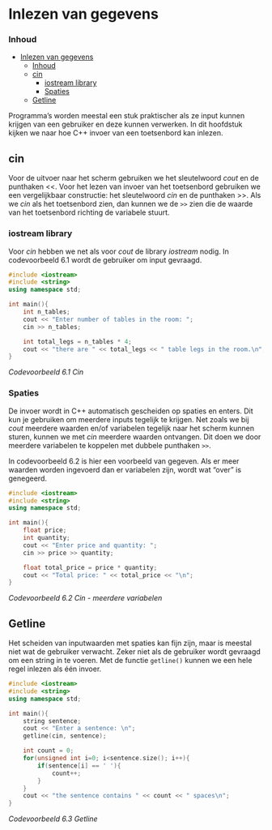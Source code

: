 # Inlezen van gegevens[](title-id)

### Inhoud[](toc-id)
- [Inlezen van gegevens](#inlezen-van-gegevens)
    - [Inhoud](#inhoud)
  - [cin](#cin)
    - [iostream library](#iostream-library)
    - [Spaties](#spaties)
  - [Getline](#getline)


Programma’s worden meestal een stuk praktischer als ze input kunnen krijgen van een
gebruiker en deze kunnen verwerken. In dit hoofdstuk kijken we naar hoe C++ invoer
van een toetsenbord kan inlezen.

## cin
Voor de uitvoer naar het scherm gebruiken we het sleutelwoord *cout* en de punthaken
<<. Voor het lezen van invoer van het toetsenbord gebruiken we een vergelijkbaar
constructie: het sleutelwoord *cin* en de punthaken >>. Als we *cin* als het toetsenbord zien, dan kunnen we de `>>` zien die de waarde van het toetsenbord richting de variabele stuurt.

### iostream library
Voor *cin* hebben we net als
voor *cout* de library *iostream* nodig. In codevoorbeeld 6.1 wordt de gebruiker om
input gevraagd.

```c++
#include <iostream>
#include <string>
using namespace std;

int main(){
    int n_tables;
    cout << "Enter number of tables in the room: ";
    cin >> n_tables;

    int total_legs = n_tables * 4;
    cout << "there are " << total_legs << " table legs in the room.\n";
}
```
*Codevoorbeeld 6.1 Cin*

### Spaties
De invoer wordt in C++ automatisch gescheiden op spaties en enters. Dit kun je
gebruiken om meerdere inputs tegelijk te krijgen. Net zoals we bij *cout* meerdere
waarden en/of variabelen tegelijk naar het scherm kunnen sturen, kunnen we met *cin*
meerdere waarden ontvangen. Dit doen we door meerdere variabelen te koppelen met
dubbele punthaken `>>`. 

In codevoorbeeld 6.2 is hier een voorbeeld van gegeven. Als er meer waarden worden ingevoerd dan er variabelen zijn, wordt wat “over” is
genegeerd.

```c++
#include <iostream>
#include <string>
using namespace std;

int main(){
    float price;
    int quantity;
    cout << "Enter price and quantity: ";
    cin >> price >> quantity;

    float total_price = price * quantity;
    cout << "Total price: " << total_price << "\n";
}
```
*Codevoorbeeld 6.2 Cin - meerdere variabelen*

## Getline
Het scheiden van inputwaarden met spaties kan fijn zijn, maar is meestal niet wat de
gebruiker verwacht. Zeker niet als de gebruiker wordt gevraagd om een string in te
voeren. Met de functie `getline()` kunnen we een hele regel inlezen als één invoer.

```c++
#include <iostream>
#include <string>
using namespace std;

int main(){
    string sentence;
    cout << "Enter a sentence: \n";
    getline(cin, sentence);

    int count = 0;
    for(unsigned int i=0; i<sentence.size(); i++){
        if(sentence[i] == ' '){
            count++;
        }
    }
    cout << "the sentence contains " << count << " spaces\n";
}
```
*Codevoorbeeld 6.3 Getline* 
